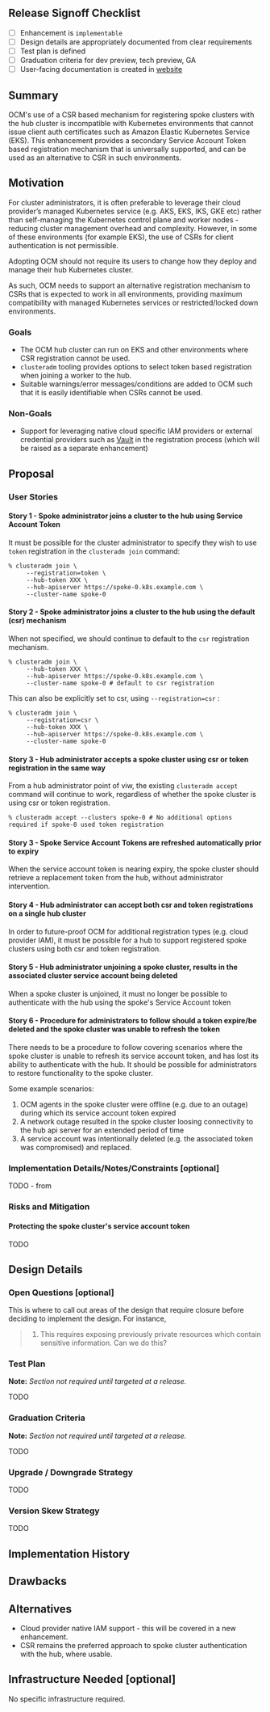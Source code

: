 ## Release Signoff Checklist

- [ ] Enhancement is `implementable`
- [ ] Design details are appropriately documented from clear requirements
- [ ] Test plan is defined
- [ ] Graduation criteria for dev preview, tech preview, GA
- [ ] User-facing documentation is created in [website](https://github.com/open-cluster-management-io/open-cluster-management-io.github.io/)

## Summary

OCM's use of a CSR based mechanism for registering spoke clusters with the hub cluster is incompatible with Kubernetes environments that cannot issue client auth certificates such as Amazon Elastic Kubernetes Service (EKS).
This enhancement provides a secondary Service Account Token based registration mechanism that is universally supported, and can be used as an alternative to CSR in such environments. 

## Motivation

For cluster administrators, it is often preferable to leverage their cloud provider’s managed Kubernetes service (e.g. AKS, EKS, IKS, GKE etc) rather than self-managing the Kubernetes control plane and worker nodes - reducing cluster management overhead and complexity.
However, in some of these environments (for example EKS), the use of CSRs for client authentication is not permissible.

Adopting OCM should not require its users to change how they deploy and manage their hub Kubernetes cluster.

As such, OCM needs to support an alternative registration mechanism to CSRs that is expected to work in all environments, providing maximum compatibility with managed Kubernetes services or restricted/locked down environments. 

### Goals

- The OCM hub cluster can run on EKS and other environments where CSR registration cannot be used.
- `clusteradm` tooling provides options to select token based registration when joining a worker to the hub.
- Suitable warnings/error messages/conditions are added to OCM such that it is easily identifiable when CSRs cannot be used.

### Non-Goals

- Support for leveraging native cloud specific IAM providers or external credential providers such as [Vault](https://www.vaultproject.io/) in the registration process (which will be raised as a separate enhancement)

## Proposal

### User Stories

#### Story 1 - Spoke administrator joins a cluster to the hub using Service Account Token

It must be possible for the cluster administrator to specify they wish to use `token` registration in the `clusteradm join` command:

```
% clusteradm join \
     --registration=token \
     --hub-token XXX \
     --hub-apiserver https://spoke-0.k8s.example.com \
     --cluster-name spoke-0
```

#### Story 2 - Spoke administrator joins a cluster to the hub using the default (csr) mechanism

When not specified, we should continue to default to the `csr` registration mechanism. 

```
% clusteradm join \
     --hub-token XXX \
     --hub-apiserver https://spoke-0.k8s.example.com \
     --cluster-name spoke-0 # default to csr registration
```

This can also be explicitly set to csr, using `--registration=csr` :

```
% clusteradm join \
     --registration=csr \
     --hub-token XXX \
     --hub-apiserver https://spoke-0.k8s.example.com \
     --cluster-name spoke-0
```

#### Story 3 - Hub administrator accepts a spoke cluster using csr or token registration in the same way

From a hub administrator point of viw, the existing `clusteradm accept` command will continue to work, regardless of whether the spoke cluster is using csr or token registration.

```
% clusteradm accept --clusters spoke-0 # No additional options required if spoke-0 used token registration
```

#### Story 3 - Spoke Service Account Tokens are refreshed automatically prior to expiry

When the service account token is nearing expiry, the spoke cluster should retrieve a replacement token from the hub, without administrator intervention. 

#### Story 4 - Hub administrator can accept both csr and token registrations on a single hub cluster

In order to future-proof OCM for additional registration types (e.g. cloud provider IAM), it must be possible for a hub to support registered spoke clusters using both csr and token registration.

#### Story 5 - Hub administrator unjoining a spoke cluster, results in the associated cluster service account being deleted

When a spoke cluster is unjoined, it must no longer be possible to authenticate with the hub using the spoke's Service Account token

#### Story 6 - Procedure for administrators to follow should a token expire/be deleted and the spoke cluster was unable to refresh the token

There needs to be a procedure to follow covering scenarios where the spoke cluster is unable to refresh its service account token, and has lost its ability to authenticate with the hub.
It should be possible for administrators to restore functionality to the spoke cluster.

Some example scenarios:

1. OCM agents in the spoke cluster were offline (e.g. due to an outage) during which its service account token expired
2. A network outage resulted in the spoke cluster loosing connectivity to the hub api server for an extended period of time
3. A service account was intentionally deleted (e.g. the associated token was compromised) and replaced.

### Implementation Details/Notes/Constraints [optional]

TODO - from 

### Risks and Mitigation

#### Protecting the spoke cluster's service account token

TODO

## Design Details

### Open Questions [optional]

This is where to call out areas of the design that require closure before deciding
to implement the design.  For instance,
> 1. This requires exposing previously private resources which contain sensitive
     information.  Can we do this?

### Test Plan

**Note:** *Section not required until targeted at a release.*

TODO

### Graduation Criteria

**Note:** *Section not required until targeted at a release.*

TODO

### Upgrade / Downgrade Strategy

TODO

### Version Skew Strategy

TODO

## Implementation History

## Drawbacks

## Alternatives

- Cloud provider native IAM support - this will be covered in a new enhancement.
- CSR remains the preferred approach to spoke cluster authentication with the hub, where usable.

## Infrastructure Needed [optional]

No specific infrastructure required. 